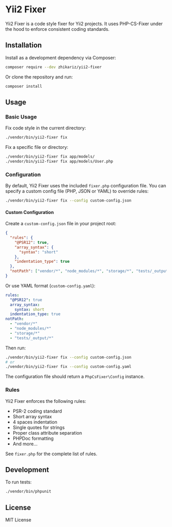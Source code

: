 # Yii2 Fixer

Yii2 Fixer is a code style fixer for Yii2 projects. It uses PHP-CS-Fixer under the hood to enforce consistent coding standards.

## Installation

Install as a development dependency via Composer:

```bash
composer require --dev zhikariz/yii2-fixer
```

Or clone the repository and run:

```bash
composer install
```

## Usage

### Basic Usage

Fix code style in the current directory:

```bash
./vendor/bin/yii2-fixer fix
```

Fix a specific file or directory:

```bash
./vendor/bin/yii2-fixer fix app/models/
./vendor/bin/yii2-fixer fix app/models/User.php
```

### Configuration

By default, Yii2 Fixer uses the included `fixer.php` configuration file. You can specify a custom config file (PHP, JSON or YAML) to override rules:

```bash
./vendor/bin/yii2-fixer fix --config custom-config.json
```

#### Custom Configuration

Create a `custom-config.json` file in your project root:

```json
{
  "rules": {
    "@PSR12": true,
    "array_syntax": {
      "syntax": "short"
    },
    "indentation_type": true
  },
  "notPath": ["vendor/*", "node_modules/*", "storage/*", "tests/_output/*"]
}
```

Or use YAML format (`custom-config.yaml`):

```yaml
rules:
  "@PSR12": true
  array_syntax:
    syntax: short
  indentation_type: true
notPath:
  - "vendor/*"
  - "node_modules/*"
  - "storage/*"
  - "tests/_output/*"
```

Then run:

```bash
./vendor/bin/yii2-fixer fix --config custom-config.json
# or
./vendor/bin/yii2-fixer fix --config custom-config.yaml
```

The configuration file should return a `PhpCsFixer\Config` instance.

### Rules

Yii2 Fixer enforces the following rules:

- PSR-2 coding standard
- Short array syntax
- 4 spaces indentation
- Single quotes for strings
- Proper class attribute separation
- PHPDoc formatting
- And more...

See `fixer.php` for the complete list of rules.

## Development

To run tests:

```bash
./vendor/bin/phpunit
```

## License

MIT License
